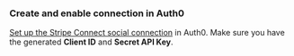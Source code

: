 ### Create and enable connection in Auth0

[Set up the Stripe Connect social connection](https://auth0.com/docs/dashboard/guides/connections/set-up-connections-social) in Auth0. Make sure you have the generated **Client ID** and **Secret API Key**.
